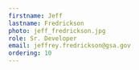 ```yaml
---
firstname: Jeff
lastname: Fredrickson
photo: jeff_fredrickson.jpg
role: Sr. Developer
email: jeffrey.fredrickson@gsa.gov
ordering: 10
---
```

